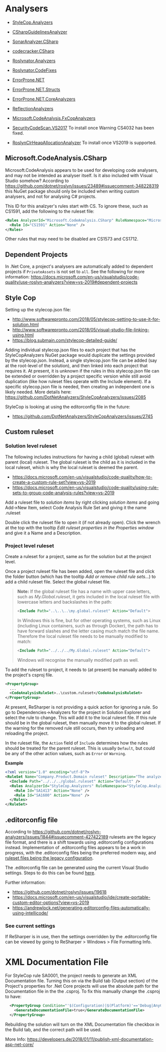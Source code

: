 # Analysers

 - [StyleCop.Analyzers](https://github.com/DotNetAnalyzers/StyleCopAnalyzers)
 - [CSharpGuidelinesAnalyzer](https://csharpcodingguidelines.com/)
 - [SonarAnalyzer.CSharp](https://www.sonarsource.com/products/codeanalyzers/sonarcsharp.html)
 - [codecracker.CSharp](http://code-cracker.github.io/)
 - [Roslynator.Analyzers](https://github.com/JosefPihrt/Roslynator)
 - [Roslynator.CodeFixes](https://github.com/JosefPihrt/Roslynator)
 - [ErrorProne.NET](https://github.com/SergeyTeplyakov/ErrorProne.NET)
 - [ErrorProne.NET.Structs](https://github.com/SergeyTeplyakov/ErrorProne.NET)
 - [ErrorProne.NET.CoreAnalyzers](https://github.com/SergeyTeplyakov/ErrorProne.NET)
 - [ReflectionAnalyzers](https://github.com/DotNetAnalyzers/ReflectionAnalyzers)
 - [Microsoft.CodeAnalysis.FxCopAnalyzers](https://github.com/dotnet/roslyn-analyzers)

 - [SecurityCodeScan.VS2017](https://security-code-scan.github.io/) To install once Warning CS4032 has been fixed.
 - [RoslynClrHeapAllocationAnalyzer](https://github.com/Microsoft/RoslynClrHeapAllocationAnalyzer) To install once VS2019 is supported.

## Microsoft.CodeAnalysis.CSharp

Microsoft.CodeAnalysis appears to be used for developing code analysers, and may not be intended as analyser itself. Is it also included with Visual Studio somehow? According to https://github.com/dotnet/roslyn/issues/23489#issuecomment-348228319 this NuGet package should only be included when writing custom analysers, and not for analysing C# projects.

This ID for this analzyer's rules start with CS. To ignore these, such as CS1591, add the following to the ruleset file:

```xml
<Rules AnalyzerId="Microsoft.CodeAnalysis.CSharp" RuleNamespace="Microsoft.CodeAnalysis.CSharp">
  <Rule Id="CS1591" Action="None" />
</Rules>
```

Other rules that may need to be disabled are CS1573 and CS1712.

## Dependent Projects

In .Net Core, a project's analysers are automatically added to dependent projects if `PrivateAssets` is not set to `all`. See the following for more information:
https://docs.microsoft.com/en-us/visualstudio/code-quality/use-roslyn-analyzers?view=vs-2019#dependent-projects

## Style Cop

Setting up the stylecop.json file:

 - http://www.softwarepronto.com/2018/05/stylecop-setting-to-use-it-for-solution.html
 - http://www.softwarepronto.com/2018/05/visual-studio-file-linking-using.html
 - https://blog.submain.com/stylecop-detailed-guide/
 
Adding individual stylecop.json files to each project that has the StyleCopAnalyzers NuGet package would duplicate the settings provided by the stylecop.json. Instead, a single stylecop.json file can be added (say at the root-level of the solution), and then linked into each project that requires it. At present, it is unknown if the rules in this stylecop.json file can be extended or overridden by a project specific version while still avoid duplication (like how ruleset files operate with the Include element). If a specific stylecop.json file is needed, then creating an independent one is likely needed. More details here: https://github.com/DotNetAnalyzers/StyleCopAnalyzers/issues/2085

StyleCop is looking at using the editorconfig file in the future:
 - https://github.com/DotNetAnalyzers/StyleCopAnalyzers/issues/2745

 
## Custom ruleset

### Solution level ruleset

The following includes instructions for having a child (global) ruleset with parent (local) ruleset. The global ruleset is the child as it is included in the local ruleset, which is why the local ruleset is deemed the parent.
 - https://docs.microsoft.com/en-us/visualstudio/code-quality/how-to-create-a-custom-rule-set?view=vs-2019
 - https://docs.microsoft.com/en-us/visualstudio/code-quality/using-rule-sets-to-group-code-analysis-rules?view=vs-2019

Add a ruleset file to *solution items* by right clicking *solution items* and going Add->New Item, select Code Analysis Rule Set and giving it the name <solution name>.ruleset

Double click the ruleset file to open it (if not already open). Click the wrench at the top with the tooltip *Edit ruleset properties in the Properties window* and give it a Name and a Description.

### Project level ruleset

Create a ruleset for a project, same as for the solution but at the project level.

Once a project ruleset file has been added, open the ruleset file and click the folder button (which has the tooltip *Add or remove child rule sets...*) to add a child ruleset file. Select the global ruleset file.


> **Note:**
> If the global ruleset file has a name with upper case letters, such as *My.Global.ruleset*, it gets included in the local ruleset file with lowercase letters and backslashes in the path:
> 
> ```xml
> <Include Path="..\..\..\my.global.ruleset" Action="Default">
> ```
> In Windows this is fine, but for other operating systems, such as Linux (including Linux containers, such as through Docker), the path has to have forward slashes and the letter casing much match the file name. Therefore the local ruleset file needs to be manually modified to match:
> ```xml
> <Include Path="../../../My.Global.ruleset" Action="Default">
> ```
> Windows will recognise the manually modified path as well.

To add the ruleset to project, it needs to (at present) be manually added to the project's csproj file.

```xml
<PropertyGroup>
  ...
  <CodeAnalysisRuleSet>..\custom.ruleset</CodeAnalysisRuleSet>
</PropertyGroup>
```

At present, ReSharper is not providing a quick action for ignoring a rule. So go to Dependencies->Analyzers for the project in Solution Explorer and select the rule to change.
This will add it to the local ruleset file. If this rule should be in the global ruleset, then manually move it to the global ruleset.
If the warning for the removed rule still occurs, then try unloading and reloading the project.

In the ruleset file, the `Action` field of `Include` determines how the rules should be treated for the parent ruleset. This is usually `Default`, but could be any of the other action values, such as `Error` or `Warning`.

**Example**
```xml
<?xml version="1.0" encoding="utf-8"?>
<RuleSet Name="Company.Product.Domain ruleset" Description="The analyzer rules customized specific for the Domain project" ToolsVersion="16.0">
  <Include Path="../../../global.ruleset" Action="Default" />
  <Rules AnalyzerId="StyleCop.Analyzers" RuleNamespace="StyleCop.Analyzers">
    <Rule Id="SA1413" Action="None" />
    <Rule Id="SA1600" Action="None" />
  </Rules>
</RuleSet>
```

## .editorconfig file

According to https://github.com/dotnet/roslyn-analyzers/issues/1844#issuecomment-427422189 rulesets are the legacy file format, and there is a shift towards using .editorconfig configurations instead. Implementation of .editorconfig files appears to be a work in progress, with the .editorconfig files being the preferred modern way, and [ruleset files being the legacy configuration](https://github.com/dotnet/roslyn-analyzers/issues/1844#issuecomment-427428400).

The .editorconfig file can be generated using the current Visual Studio settings. Steps to do this can be found [here](https://docs.microsoft.com/en-us/visualstudio/ide/code-styles-and-code-cleanup?view=vs-2019#code-styles-in-editorconfig-files).

Further information:
 - https://github.com/dotnet/roslyn/issues/19618
 - https://docs.microsoft.com/en-us/visualstudio/ide/create-portable-custom-editor-options?view=vs-2019
 - https://andrewlock.net/generating-editorconfig-files-automatically-using-intellicode/
 
### See current settings

If ReSharper is in use, then the settings overridden by the .editorconfig file can be viewed by going to ReSharper > Windows > File Formatting Info.

# XML Documentation File

For StyleCop rule SA0001, the project needs to generate an XML Documentation file. Turning this on via the Build tab (Output section) of the Project's properties for .Net Core projects will use the absolute path for the Documentation file in the the .csproj. To fix this manually change the .csproj to have:

```xml
  <PropertyGroup Condition="'$(Configuration)|$(Platform)'=='Debug|AnyCPU'">
    <GenerateDocumentationFile>true</GenerateDocumentationFile>
  </PropertyGroup>
```

Rebuilding the solution will turn on the XML Documentation file checkbox in the Build tab, and the correct path will be used.

More Info: https://developers.de/2018/01/11/publish-xml-documentation-asp-net-core/
